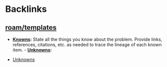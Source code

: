 
# Backlinks
## [roam/templates](<roam/templates.md>)
- **[Knowns](<Knowns.md>):** State all the things you know about the problem. Provide links, references, citations, etc. as needed to trace the lineage of each known item.
        - **[Unknowns](<Unknowns.md>):**

- [Unknowns](<Unknowns.md>)


